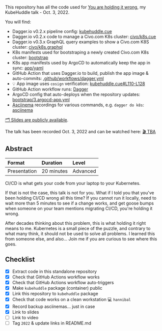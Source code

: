 This repository has all the code used for [You are holding it wrong](https://kubehuddle.com/2022/#speaker-gerhard-lazu), my KubeHuddle talk - Oct. 3, 2022.

You will find:
- Dagger.io v0.2.x pipeline config: [kubehuddle.cue](kubehuddle.cue)
- Dagger.io v0.2.x code to manage a Civo.com K8s cluster: [civo/k8s.cue](civo/k8s.cue)
- Dagger.io v0.3.x GraphQL query examples to show a Civo.com K8S cluster: [civo/k8s.graphql](civo/k8s.graphql)
- K8s manifests used for bootstraping a newly created Civo.com K8s cluster: [bootstrap](bootstrap)
- K8s app manifests used by ArgoCD to automatically keep the app in sync: [app/yaml](app/yaml)
- GitHub Action that uses Dagger.io to build, publish the app image & auto-commits: [.github/workflows/dagger.yml](.github/workflows/dagger.yml)
- 💡 App image uses `cosign` verification: [kubehuddle.cue#L110-L128](kubehuddle.cue#L110-L128)
- GitHub Action workflow runs: [Dagger](https://github.com/gerhard/kubehuddle/actions/workflows/dagger.yml)
- ArgoCD config that auto-deploys when the repository updates: [bootstrap/3.argocd-app.yml](bootstrap/3.argocd-app.yml)
- [Asciinema](https://asciinema.org/docs/usage) recordings for various commands, e.g. `dagger do k8s`: [asciinema](asciinema)

[🗂 Slides are publicly available](https://gerhard.io/slides/holding-it-wrong).

The talk has been recorded Oct. 3, 2022 and can be watched here: [🎬 TBA](#)

## Abstract

| Format       | Duration   | Level    |
| :--          | :--        | :--      |
| Presentation | 20 minutes | Advanced |

CI/CD is what gets your code from your laptop to your Kubernetes.

If that is not the case, this talk is not for you. What if I told you that you've been holding CI/CD wrong all this time?
If you cannot run it locally, need to wait more than 5 minutes to see if a change works, and get goose bumps when someone on your team mentions migrating CI/CD, you're holding it wrong.

After decades thinking about this problem, this is what holding it right means to me.
Kubernetes is a small piece of the puzzle, and contrary to what many think, it should not be used to solve all problems.
I learned this from someone else, and also... Join me if you are curious to see where this goes.

## Checklist

- [x] Extract code in this standalone repository
- [x] Check that GitHub Actions workflow works
- [x] Check that GitHub Actions workflow auto-triggers
- [x] Make `kubehuddle` package (container) public
- [x] Link this repository to `kubehuddle` package
- [x] Check that code works on a clean workstation 💻 `hannibal`
- [x] Record backup asciinemas... just in case
- [x] Link to slides
- [ ] Link to video
- [ ] Tag `2022` & update links in README.md
